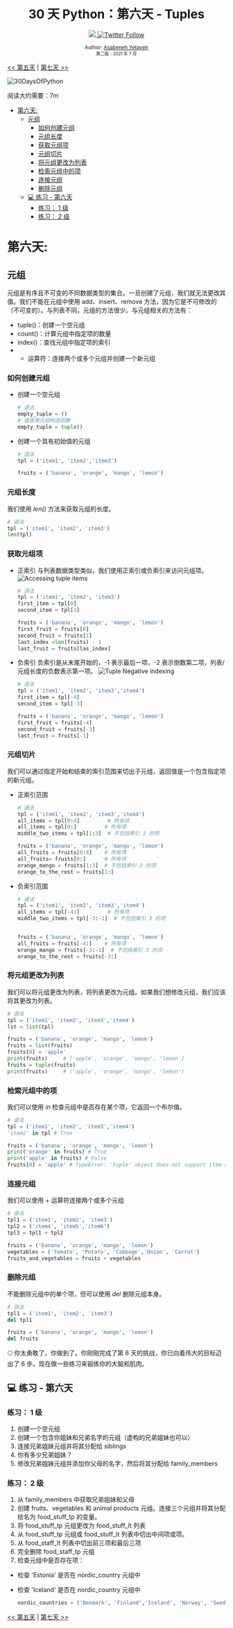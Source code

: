 <div align="center">
  <h1> 30 天 Python：第六天 - Tuples</h1>
  <a class="header-badge" target="_blank" href="https://www.linkedin.com/in/asabeneh/">
  <img src="https://img.shields.io/badge/style--5eba00.svg?label=LinkedIn&logo=linkedin&style=social">
  </a>
  <a class="header-badge" target="_blank" href="https://twitter.com/Asabeneh">
  <img alt="Twitter Follow" src="https://img.shields.io/twitter/follow/asabeneh?style=social">
  </a>

<sub>Author:
<a href="https://www.linkedin.com/in/asabeneh/" target="_blank">Asabeneh Yetayeh</a><br>
<small> 第二版：2021 年 7 月</small>
</sub>

</div>

[<< 第五天](./05_lists.md) | [第七天 >>](./07_sets.md)

![30DaysOfPython](../images/30DaysOfPython_banner3@2x.png)

阅读大约需要：7m

-   [第六天:](#第六天)
    -   [元组](#元组)
        -   [如何创建元组](#如何创建元组)
        -   [元组长度](#元组长度)
        -   [获取元组项](#获取元组项)
        -   [元组切片](#元组切片)
        -   [将元组更改为列表](#将元组更改为列表)
        -   [检索元组中的项](#检索元组中的项)
        -   [连接元组](#连接元组)
        -   [删除元组](#删除元组)
    -   [💻 练习 - 第六天](#-练习---第六天)
        -   [练习： 1 级](#练习-1级)
        -   [练习： 2 级](#练习-2级)

# 第六天:

## 元组

元组是有序且不可变的不同数据类型的集合。一旦创建了元组，我们就无法更改其值。我们不能在元组中使用 add、insert、remove 方法，因为它是不可修改的（不可变的）。与列表不同，元组的方法很少。与元组相关的方法有：

-   tuple()：创建一个空元组
-   count()：计算元组中指定项的数量
-   index()：查找元组中指定项的索引
-   -   运算符：连接两个或多个元组并创建一个新元组

### 如何创建元组

-   创建一个空元组

    ```py
    # 语法
    empty_tuple = ()
    # 或使用元组构造函数
    empty_tuple = tuple()
    ```

-   创建一个具有初始值的元组

    ```py
    # 语法
    tpl = ('item1', 'item2','item3')
    ```

    ```py
    fruits = ('banana', 'orange', 'mango', 'lemon')
    ```

### 元组长度

我们使用 _len()_ 方法来获取元组的长度。

```py
# 语法
tpl = ('item1', 'item2', 'item3')
len(tpl)
```

### 获取元组项

-   正索引
    与列表数据类型类似，我们使用正索引或负索引来访问元组项。
    ![Accessing tuple items](../images/tuples_index.png)

    ```py
    # 语法
    tpl = ('item1', 'item2', 'item3')
    first_item = tpl[0]
    second_item = tpl[1]
    ```

    ```py
    fruits = ('banana', 'orange', 'mango', 'lemon')
    first_fruit = fruits[0]
    second_fruit = fruits[1]
    last_index =len(fruits) - 1
    last_fruit = fruits[las_index]
    ```

-   负索引
    负索引是从末尾开始的，-1 表示最后一项，-2 表示倒数第二项，列表/元组长度的负数表示第一项。
    ![Tuple Negative indexing](../images/tuple_negative_indexing.png)

    ```py
    # 语法
    tpl = ('item1', 'item2', 'item3','item4')
    first_item = tpl[-4]
    second_item = tpl[-3]
    ```

    ```py
    fruits = ('banana', 'orange', 'mango', 'lemon')
    first_fruit = fruits[-4]
    second_fruit = fruits[-3]
    last_fruit = fruits[-1]
    ```

### 元组切片

我们可以通过指定开始和结束的索引范围来切出子元组，返回值是一个包含指定项的新元组。

-   正索引范围

    ```py
    # 语法
    tpl = ('item1', 'item2', 'item3','item4')
    all_items = tpl[0:4]         # 所有项
    all_items = tpl[0:]         # 所有项
    middle_two_items = tpl[1:3]  # 不包括索引 3 的项
    ```

    ```py
    fruits = ('banana', 'orange', 'mango', 'lemon')
    all_fruits = fruits[0:4]    # 所有项
    all_fruits= fruits[0:]      # 所有项
    orange_mango = fruits[1:3]  # 不包括索引 3 的项
    orange_to_the_rest = fruits[1:]
    ```

-   负索引范围

    ```py
    # 语法
    tpl = ('item1', 'item2', 'item3','item4')
    all_items = tpl[-4:]         # 所有项
    middle_two_items = tpl[-3:-1]  # 不包括索引 3 的项
    ```

    ```py

    fruits = ('banana', 'orange', 'mango', 'lemon')
    all_fruits = fruits[-4:]    # 所有项
    orange_mango = fruits[-3:-1]  # 不包括索引 3 的项
    orange_to_the_rest = fruits[-3:]
    ```

### 将元组更改为列表

我们可以将元组更改为列表，将列表更改为元组。如果我们想修改元组，我们应该将其更改为列表。

```py
# 语法
tpl = ('item1', 'item2', 'item3','item4')
lst = list(tpl)
```

```py
fruits = ('banana', 'orange', 'mango', 'lemon')
fruits = list(fruits)
fruits[0] = 'apple'
print(fruits)     # ['apple', 'orange', 'mango', 'lemon']
fruits = tuple(fruits)
print(fruits)     # ('apple', 'orange', 'mango', 'lemon')
```

### 检索元组中的项

我们可以使用 _in_ 检查元组中是否存在某个项，它返回一个布尔值。

```py
# 语法
tpl = ('item1', 'item2', 'item3','item4')
'item2' in tpl # True
```

```py
fruits = ('banana', 'orange', 'mango', 'lemon')
print('orange' in fruits) # True
print('apple' in fruits) # False
fruits[0] = 'apple' # TypeError: 'tuple' object does not support item assignment
```

### 连接元组

我们可以使用 + 运算符连接两个或多个元组

```py
# 语法
tpl1 = ('item1', 'item2', 'item3')
tpl2 = ('item4', 'item5','item6')
tpl3 = tpl1 + tpl2
```

```py
fruits = ('banana', 'orange', 'mango', 'lemon')
vegetables = ('Tomato', 'Potato', 'Cabbage','Onion', 'Carrot')
fruits_and_vegetables = fruits + vegetables
```

### 删除元组

不能删除元组中的单个项，但可以使用 _del_ 删除元组本身。

```py
# 语法
tpl1 = ('item1', 'item2', 'item3')
del tpl1

```

```py
fruits = ('banana', 'orange', 'mango', 'lemon')
del fruits
```

🌕 你太勇敢了，你做到了。你刚刚完成了第 6 天的挑战，你已向着伟大的目标迈出了 6 步。现在做一些练习来锻练你的大脑和肌肉。

## 💻 练习 - 第六天

### 练习： 1 级

1. 创建一个空元组
1. 创建一个包含你姐妹和兄弟名字的元组（虚构的兄弟姐妹也可以）
1. 连接兄弟姐妹元组并将其分配给 siblings
1. 你有多少兄弟姐妹？
1. 修改兄弟姐妹元组并添加你父母的名字，然后将其分配给 family_members

### 练习： 2 级

1. 从 family_members 中获取兄弟姐妹和父母
1. 创建 fruits、vegetables 和 animal products 元组。连接三个元组并将其分配给名为 food_stuff_tp 的变量。
1. 将 food_stuff_tp 元组更改为 food_stuff_lt 列表
1. 从 food_stuff_tp 元组或 food_stuff_lt 列表中切出中间项或项。
1. 从 food_staff_lt 列表中切出前三项和最后三项
1. 完全删除 food_staff_tp 元组
1. 检查元组中是否存在项：

-   检查 'Estonia' 是否在 nordic_country 元组中
-   检查 'Iceland' 是否在 nordic_country 元组中

    ```py
    nordic_countries = ('Denmark', 'Finland','Iceland', 'Norway', 'Sweden')
    ```

[<< 第五天](./05_lists.md) | [第七天 >>](./07_sets.md)
